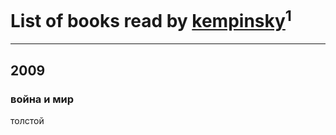 # List of books read by [kempinsky](https://www.facebook.com/app_scoped_user_id/1717865441574584/)<sup>1</sup>
---

## 2009

### война и мир
толстой



